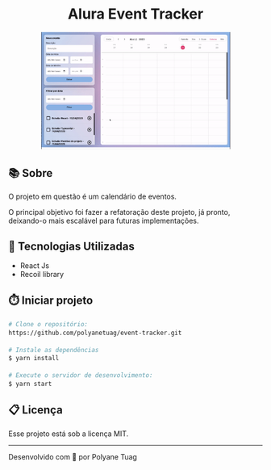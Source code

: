 <h1 align="center">Alura Event Tracker</h1>

<div align="center">
    <img width='375' src="./public/demo.gif">
</div>

## 📚 Sobre
O projeto em questão é um calendário de eventos.

O principal objetivo foi fazer a refatoração deste projeto, já pronto, deixando-o mais escalável para futuras implementações.

## 🚀 Tecnologias Utilizadas
- React Js
- Recoil library

## ⏱️ Iniciar projeto

```bash
# Clone o repositório:
https://github.com/polyanetuag/event-tracker.git

# Instale as dependências
$ yarn install

# Execute o servidor de desenvolvimento:
$ yarn start

```

## 📋 Licença
Esse projeto está sob a licença MIT. 

---

Desenvolvido com 💜 por Polyane Tuag
